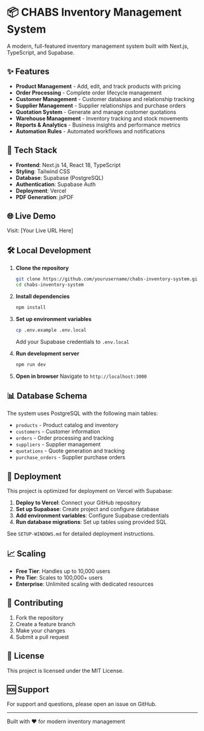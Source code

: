 # 📦 CHABS Inventory Management System

A modern, full-featured inventory management system built with Next.js, TypeScript, and Supabase.

## ✨ Features

- **Product Management** - Add, edit, and track products with pricing
- **Order Processing** - Complete order lifecycle management
- **Customer Management** - Customer database and relationship tracking
- **Supplier Management** - Supplier relationships and purchase orders
- **Quotation System** - Generate and manage customer quotations
- **Warehouse Management** - Inventory tracking and stock movements
- **Reports & Analytics** - Business insights and performance metrics
- **Automation Rules** - Automated workflows and notifications

## 🚀 Tech Stack

- **Frontend**: Next.js 14, React 18, TypeScript
- **Styling**: Tailwind CSS
- **Database**: Supabase (PostgreSQL)
- **Authentication**: Supabase Auth
- **Deployment**: Vercel
- **PDF Generation**: jsPDF

## 🌐 Live Demo

Visit: [Your Live URL Here]

## 🛠️ Local Development

1. **Clone the repository**
   ```bash
   git clone https://github.com/yourusername/chabs-inventory-system.git
   cd chabs-inventory-system
   ```

2. **Install dependencies**
   ```bash
   npm install
   ```

3. **Set up environment variables**
   ```bash
   cp .env.example .env.local
   ```
   Add your Supabase credentials to `.env.local`

4. **Run development server**
   ```bash
   npm run dev
   ```

5. **Open in browser**
   Navigate to `http://localhost:3000`

## 📊 Database Schema

The system uses PostgreSQL with the following main tables:
- `products` - Product catalog and inventory
- `customers` - Customer information
- `orders` - Order processing and tracking
- `suppliers` - Supplier management
- `quotations` - Quote generation and tracking
- `purchase_orders` - Supplier purchase orders

## 🚀 Deployment

This project is optimized for deployment on Vercel with Supabase:

1. **Deploy to Vercel**: Connect your GitHub repository
2. **Set up Supabase**: Create project and configure database
3. **Add environment variables**: Configure Supabase credentials
4. **Run database migrations**: Set up tables using provided SQL

See `SETUP-WINDOWS.md` for detailed deployment instructions.

## 📈 Scaling

- **Free Tier**: Handles up to 10,000 users
- **Pro Tier**: Scales to 100,000+ users
- **Enterprise**: Unlimited scaling with dedicated resources

## 🤝 Contributing

1. Fork the repository
2. Create a feature branch
3. Make your changes
4. Submit a pull request

## 📄 License

This project is licensed under the MIT License.

## 🆘 Support

For support and questions, please open an issue on GitHub.

---

Built with ❤️ for modern inventory management